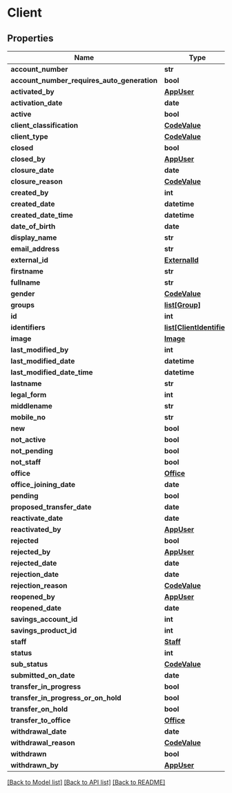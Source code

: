 # Client

## Properties
Name | Type | Description | Notes
------------ | ------------- | ------------- | -------------
**account_number** | **str** |  | [optional] 
**account_number_requires_auto_generation** | **bool** |  | [optional] 
**activated_by** | [**AppUser**](AppUser.md) |  | [optional] 
**activation_date** | **date** |  | [optional] 
**active** | **bool** |  | [optional] 
**client_classification** | [**CodeValue**](CodeValue.md) |  | [optional] 
**client_type** | [**CodeValue**](CodeValue.md) |  | [optional] 
**closed** | **bool** |  | [optional] 
**closed_by** | [**AppUser**](AppUser.md) |  | [optional] 
**closure_date** | **date** |  | [optional] 
**closure_reason** | [**CodeValue**](CodeValue.md) |  | [optional] 
**created_by** | **int** |  | 
**created_date** | **datetime** |  | 
**created_date_time** | **datetime** |  | 
**date_of_birth** | **date** |  | [optional] 
**display_name** | **str** |  | [optional] 
**email_address** | **str** |  | [optional] 
**external_id** | [**ExternalId**](ExternalId.md) |  | [optional] 
**firstname** | **str** |  | [optional] 
**fullname** | **str** |  | [optional] 
**gender** | [**CodeValue**](CodeValue.md) |  | [optional] 
**groups** | [**list[Group]**](Group.md) |  | [optional] 
**id** | **int** |  | [optional] 
**identifiers** | [**list[ClientIdentifier]**](ClientIdentifier.md) |  | [optional] 
**image** | [**Image**](Image.md) |  | [optional] 
**last_modified_by** | **int** |  | 
**last_modified_date** | **datetime** |  | 
**last_modified_date_time** | **datetime** |  | 
**lastname** | **str** |  | [optional] 
**legal_form** | **int** |  | [optional] 
**middlename** | **str** |  | [optional] 
**mobile_no** | **str** |  | [optional] 
**new** | **bool** |  | [optional] 
**not_active** | **bool** |  | [optional] 
**not_pending** | **bool** |  | [optional] 
**not_staff** | **bool** |  | [optional] 
**office** | [**Office**](Office.md) |  | [optional] 
**office_joining_date** | **date** |  | [optional] 
**pending** | **bool** |  | [optional] 
**proposed_transfer_date** | **date** |  | [optional] 
**reactivate_date** | **date** |  | [optional] 
**reactivated_by** | [**AppUser**](AppUser.md) |  | [optional] 
**rejected** | **bool** |  | [optional] 
**rejected_by** | [**AppUser**](AppUser.md) |  | [optional] 
**rejected_date** | **date** |  | [optional] 
**rejection_date** | **date** |  | [optional] 
**rejection_reason** | [**CodeValue**](CodeValue.md) |  | [optional] 
**reopened_by** | [**AppUser**](AppUser.md) |  | [optional] 
**reopened_date** | **date** |  | [optional] 
**savings_account_id** | **int** |  | [optional] 
**savings_product_id** | **int** |  | [optional] 
**staff** | [**Staff**](Staff.md) |  | [optional] 
**status** | **int** |  | [optional] 
**sub_status** | [**CodeValue**](CodeValue.md) |  | [optional] 
**submitted_on_date** | **date** |  | [optional] 
**transfer_in_progress** | **bool** |  | [optional] 
**transfer_in_progress_or_on_hold** | **bool** |  | [optional] 
**transfer_on_hold** | **bool** |  | [optional] 
**transfer_to_office** | [**Office**](Office.md) |  | [optional] 
**withdrawal_date** | **date** |  | [optional] 
**withdrawal_reason** | [**CodeValue**](CodeValue.md) |  | [optional] 
**withdrawn** | **bool** |  | [optional] 
**withdrawn_by** | [**AppUser**](AppUser.md) |  | [optional] 

[[Back to Model list]](../README.md#documentation-for-models) [[Back to API list]](../README.md#documentation-for-api-endpoints) [[Back to README]](../README.md)

